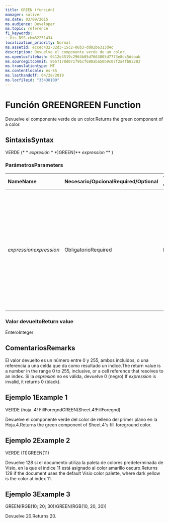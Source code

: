 ```yaml
---
title: GREEN (función)
manager: soliver
ms.date: 03/09/2015
ms.audience: Developer
ms.topic: reference
f1_keywords:
- Vis_DSS.chm82251434
localization_priority: Normal
ms.assetid: eccec432-32d3-15c2-06b3-dd02b6313d4c
description: Devuelve el componente verde de un color.
ms.openlocfilehash: 0412e4519c2964b05d7663805d7773e8dc5deaab
ms.sourcegitcommit: 8657170d071f9bcf680aba50b9c07f2a4fb82283
ms.translationtype: MT
ms.contentlocale: es-ES
ms.lasthandoff: 04/28/2019
ms.locfileid: "33438109"
---
```

# <a name="green-function"></a><span data-ttu-id="78c36-103">Función GREEN</span><span class="sxs-lookup"><span data-stu-id="78c36-103">GREEN Function</span></span>

<span data-ttu-id="78c36-104">Devuelve el componente verde de un color.</span><span class="sxs-lookup"><span data-stu-id="78c36-104">Returns the green component of a color.</span></span>
  
## <a name="syntax"></a><span data-ttu-id="78c36-105">Sintaxis</span><span class="sxs-lookup"><span data-stu-id="78c36-105">Syntax</span></span>

<span data-ttu-id="78c36-106">VERDE (\* \* *expresión* \* \*)</span><span class="sxs-lookup"><span data-stu-id="78c36-106">GREEN(\*\* *expression* \*\* )</span></span> 
  
### <a name="parameters"></a><span data-ttu-id="78c36-107">Parámetros</span><span class="sxs-lookup"><span data-stu-id="78c36-107">Parameters</span></span>

|<span data-ttu-id="78c36-108">**Name**</span><span class="sxs-lookup"><span data-stu-id="78c36-108">**Name**</span></span>|<span data-ttu-id="78c36-109">**Necesario/Opcional**</span><span class="sxs-lookup"><span data-stu-id="78c36-109">**Required/Optional**</span></span>|<span data-ttu-id="78c36-110">**Tipo de datos**</span><span class="sxs-lookup"><span data-stu-id="78c36-110">**Data Type**</span></span>|<span data-ttu-id="78c36-111">**Descripción**</span><span class="sxs-lookup"><span data-stu-id="78c36-111">**Description**</span></span>|
|:-----|:-----|:-----|:-----|
| <span data-ttu-id="78c36-112">_expression_</span><span class="sxs-lookup"><span data-stu-id="78c36-112">_expression_</span></span> <br/> |<span data-ttu-id="78c36-113">Obligatorio</span><span class="sxs-lookup"><span data-stu-id="78c36-113">Required</span></span>  <br/> |<span data-ttu-id="78c36-114">**Diferencias**</span><span class="sxs-lookup"><span data-stu-id="78c36-114">**Varies**</span></span> <br/> |<span data-ttu-id="78c36-115">Índice de un color en la tabla de colores del documento, una expresión que da como resultado un color personalizado (como RGB o HSL) o una referencia a una celda que contiene un índice de color o un resultado de color.</span><span class="sxs-lookup"><span data-stu-id="78c36-115">An index of a color in the document's color table, an expression that resolves to a custom color (such as RGB or HSL), or a reference to a cell that contains a color index or color result.</span></span>  <br/> |
   
### <a name="return-value"></a><span data-ttu-id="78c36-116">Valor devuelto</span><span class="sxs-lookup"><span data-stu-id="78c36-116">Return value</span></span>

<span data-ttu-id="78c36-117">Entero</span><span class="sxs-lookup"><span data-stu-id="78c36-117">Integer</span></span>
  
## <a name="remarks"></a><span data-ttu-id="78c36-118">Comentarios</span><span class="sxs-lookup"><span data-stu-id="78c36-118">Remarks</span></span>

<span data-ttu-id="78c36-119">El valor devuelto es un número entre 0 y 255, ambos incluidos, o una referencia a una celda que da como resultado un índice.</span><span class="sxs-lookup"><span data-stu-id="78c36-119">The return value is a number in the range 0 to 255, inclusive, or a cell reference that resolves to an index.</span></span> <span data-ttu-id="78c36-120">Si la *expresión* no es válida, devuelve 0 (negro).</span><span class="sxs-lookup"><span data-stu-id="78c36-120">If  *expression*  is invalid, it returns 0 (black).</span></span> 
  
## <a name="example-1"></a><span data-ttu-id="78c36-121">Ejemplo 1</span><span class="sxs-lookup"><span data-stu-id="78c36-121">Example 1</span></span>

<span data-ttu-id="78c36-122">VERDE (hoja. 4! FillForegnd</span><span class="sxs-lookup"><span data-stu-id="78c36-122">GREEN(Sheet.4!FillForegnd)</span></span>
  
<span data-ttu-id="78c36-123">Devuelve el componente verde del color de relleno del primer plano en la Hoja.4.</span><span class="sxs-lookup"><span data-stu-id="78c36-123">Returns the green component of Sheet.4's fill foreground color.</span></span>
  
## <a name="example-2"></a><span data-ttu-id="78c36-124">Ejemplo 2</span><span class="sxs-lookup"><span data-stu-id="78c36-124">Example 2</span></span>

<span data-ttu-id="78c36-125">VERDE (11)</span><span class="sxs-lookup"><span data-stu-id="78c36-125">GREEN(11)</span></span>
  
<span data-ttu-id="78c36-126">Devuelve 128 si el documento utiliza la paleta de colores predeterminada de Visio, en la que el índice 11 está asignado al color amarillo oscuro.</span><span class="sxs-lookup"><span data-stu-id="78c36-126">Returns 128 if the document uses the default Visio color palette, where dark yellow is the color at index 11.</span></span>
  
## <a name="example-3"></a><span data-ttu-id="78c36-127">Ejemplo 3</span><span class="sxs-lookup"><span data-stu-id="78c36-127">Example 3</span></span>

<span data-ttu-id="78c36-128">GREEN(RGB(10; 20; 30))</span><span class="sxs-lookup"><span data-stu-id="78c36-128">GREEN(RGB(10, 20, 30))</span></span>
  
<span data-ttu-id="78c36-129">Devuelve 20.</span><span class="sxs-lookup"><span data-stu-id="78c36-129">Returns 20.</span></span>
  

